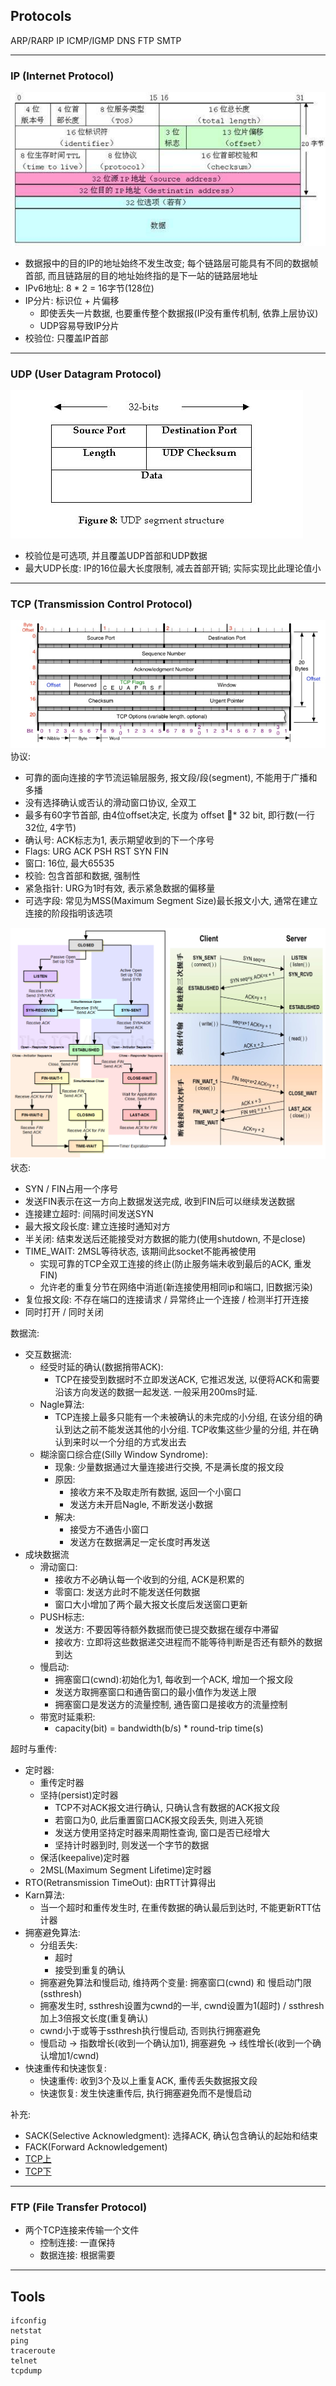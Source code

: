 ## Protocols
ARP/RARP IP ICMP/IGMP DNS FTP SMTP 

---
### IP (Internet Protocol)
![IP](./pic/ip.jpg)

- 数据报中的目的IP的地址始终不发生改变; 每个链路层可能具有不同的数据帧首部, 而且链路层的目的地址始终指的是下一站的链路层地址
- IPv6地址: 8 * 2 = 16字节(128位)
- IP分片: 标识位 + 片偏移
    - 即使丢失一片数据, 也要重传整个数据报(IP没有重传机制, 依靠上层协议)
    - UDP容易导致IP分片
- 校验位: 只覆盖IP首部   
 
---
### UDP (User Datagram Protocol)
![UDP](./pic/udp.jpg)

- 校验位是可选项, 并且覆盖UDP首部和UDP数据
- 最大UDP长度: IP的16位最大长度限制, 减去首部开销; 实际实现比此理论值小

---
### TCP (Transmission Control Protocol)
![TCP](./pic/tcp.jpg)
协议:
- 可靠的面向连接的字节流运输层服务, 报文段/段(segment), 不能用于广播和多播
- 没有选择确认或否认的滑动窗口协议, 全双工
- 最多有60字节首部, 由4位offset决定, 长度为 offset * 32 bit, 即行数(一行32位, 4字节) 
- 确认号: ACK标志为1, 表示期望收到的下一个序号
- Flags: URG ACK PSH RST SYN FIN
- 窗口: 16位, 最大65535
- 校验: 包含首部和数据, 强制性
- 紧急指针: URG为1时有效, 表示紧急数据的偏移量
- 可选字段: 常见为MSS(Maximum Segment Size)最长报文小大, 通常在建立连接的阶段指明该选项

![TCPState](./pic/tcpstate.png)
状态:
- SYN / FIN占用一个序号
- 发送FIN表示在这一方向上数据发送完成, 收到FIN后可以继续发送数据
- 连接建立超时: 间隔时间发送SYN
- 最大报文段长度: 建立连接时通知对方
- 半关闭: 结束发送后还能接受对方数据的能力(使用shutdown, 不是close)
- TIME_WAIT: 2MSL等待状态, 该期间此socket不能再被使用
    - 实现可靠的TCP全双工连接的终止(防止服务端未收到最后的ACK, 重发FIN)
    - 允许老的重复分节在网络中消逝(新连接使用相同ip和端口, 旧数据污染)
- 复位报文段: 不存在端口的连接请求 / 异常终止一个连接 / 检测半打开连接
- 同时打开 / 同时关闭

数据流:
- 交互数据流:
    - 经受时延的确认(数据捎带ACK): 
        - TCP在接受到数据时不立即发送ACK, 它推迟发送, 以便将ACK和需要沿该方向发送的数据一起发送. 一般采用200ms时延. 
    - Nagle算法: 
        - TCP连接上最多只能有一个未被确认的未完成的小分组, 在该分组的确认到达之前不能发送其他的小分组. TCP收集这些少量的分组, 并在确认到来时以一个分组的方式发出去
    - 糊涂窗口综合症(Silly Window Syndrome):
        - 现象: 少量数据通过大量连接进行交换, 不是满长度的报文段
        - 原因:
            - 接收方来不及取走所有数据, 返回一个小窗口
            - 发送方未开启Nagle, 不断发送小数据
        - 解决:
            - 接受方不通告小窗口
            - 发送方在数据满足一定长度时再发送                    
- 成块数据流
    - 滑动窗口: 
        - 接收方不必确认每一个收到的分组, ACK是积累的
        - 零窗口: 发送方此时不能发送任何数据
        - 窗口大小增加了两个最大报文长度后发送窗口更新
    - PUSH标志:
        - 发送方: 不要因等待额外数据而使已提交数据在缓存中滞留
        - 接收方: 立即将这些数据递交进程而不能等待判断是否还有额外的数据到达
    - 慢启动:
        - 拥塞窗口(cwnd):初始化为1, 每收到一个ACK, 增加一个报文段
        - 发送方取拥塞窗口和通告窗口的最小值作为发送上限
        - 拥塞窗口是发送方的流量控制, 通告窗口是接收方的流量控制
    - 带宽时延乘积:
        - capacity(bit) = bandwidth(b/s) * round-trip time(s)

超时与重传:
- 定时器:
    - 重传定时器
    - 坚持(persist)定时器
        - TCP不对ACK报文进行确认, 只确认含有数据的ACK报文段
        - 若窗口为0, 此后重置窗口ACK报文段丢失, 则进入死锁
        - 发送方使用坚持定时器来周期性查询, 窗口是否已经增大
        - 坚持计时器到时, 则发送一个字节的数据
    - 保活(keepalive)定时器
    - 2MSL(Maximum Segment Lifetime)定时器
- RTO(Retransmission TimeOut): 由RTT计算得出
- Karn算法:
    - 当一个超时和重传发生时, 在重传数据的确认最后到达时, 不能更新RTT估计器
- 拥塞避免算法:
    - 分组丢失:
        - 超时
        - 接受到重复的确认
    - 拥塞避免算法和慢启动, 维持两个变量: 拥塞窗口(cwnd) 和 慢启动门限(ssthresh)
    - 拥塞发生时, ssthresh设置为cwnd的一半, cwnd设置为1(超时) / ssthresh加上3倍报文长度(重复确认)
    - cwnd小于或等于ssthresh执行慢启动, 否则执行拥塞避免
    - 慢启动 -> 指数增长(收到一个确认加1), 拥塞避免 -> 线性增长(收到一个确认增加1/cwnd)
- 快速重传和快速恢复:
    - 快速重传: 收到3个及以上重复ACK, 重传丢失数据报文段
    - 快速恢复: 发生快速重传后, 执行拥塞避免而不是慢启动

补充:
- SACK(Selective Acknowledgment): 选择ACK, 确认包含确认的起始和结束   
- FACK(Forward Acknowledgement) 
- [TCP上](http://coolshell.cn/articles/11564.html)
- [TCP下](http://coolshell.cn/articles/11609.html)

---
### FTP (File Transfer Protocol)
- 两个TCP连接来传输一个文件
    - 控制连接: 一直保持
    - 数据连接: 根据需要

--- 
## Tools
```
ifconfig
netstat
ping
traceroute
telnet
tcpdump
```